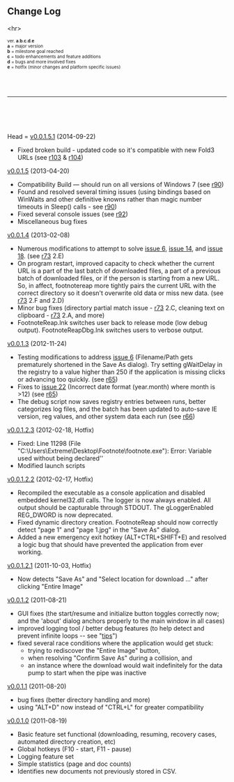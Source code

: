 ## Change Log ##



&lt;hr&gt;


<font size='1'>ver. <b>a</b>.<b>b</b>.<b>c</b>.<b>d</b>.<b>e</b></font><br>
<font size='1'><b>a</b> = major version</font>
<br><font size='1'><b>b</b> = milestone goal reached</font>
<br><font size='1'><b>c</b> = todo enhancements and feature additions</font>
<br><font size='1'><b>d</b> = bugs and more involved fixes</font>
<br><font size='1'><b>e</b> = hotfix (minor changes and platform specific issues)</font><br>

<br>
<br>
<hr><br>
<br>
<br>
<br>
Head = <a href='http://sigsno.org/footnotereap/FootnoteReap_v0.0.1.5.1.zip'>v0.0.1.5.1</a> (2014-09-22)<br>
<ul><li>Fixed broken build - updated code so it's compatible with new Fold3 URLs (see <a href='https://code.google.com/p/footnotereap/source/detail?r=103'>r103</a> & <a href='https://code.google.com/p/footnotereap/source/detail?r=104'>r104</a>)</li></ul>


<a href='http://code.google.com/p/footnotereap/downloads/detail?name=FootnoteReap_v0.0.1.5.zip'>v0.0.1.5</a> (2013-04-20)<br>
<ul><li>Compatibility Build — should run on all versions of Windows 7 (see <a href='https://code.google.com/p/footnotereap/source/detail?r=90'>r90</a>)<br>
</li><li>Found and resolved several timing issues (using bindings based on WinWaits and other definitive knowns rather than magic number timeouts in Sleep() calls - see <a href='https://code.google.com/p/footnotereap/source/detail?r=90'>r90</a>)<br>
</li><li>Fixed several console issues (see <a href='https://code.google.com/p/footnotereap/source/detail?r=92'>r92</a>)<br>
</li><li>Miscellaneous bug fixes</li></ul>


<a href='http://code.google.com/p/footnotereap/downloads/detail?name=FootnoteReap_v0.0.1.4%20%28v2%29.zip'>v0.0.1.4</a> (2013-02-08)<br>
<ul><li>Numerous modifications to attempt to solve <a href='https://code.google.com/p/footnotereap/issues/detail?id=6'>issue 6</a>, <a href='https://code.google.com/p/footnotereap/issues/detail?id=14'>issue 14</a>, and <a href='https://code.google.com/p/footnotereap/issues/detail?id=18'>issue 18</a>. (see <a href='https://code.google.com/p/footnotereap/source/detail?r=73'>r73</a> 2.E)<br>
</li><li>On program restart, improved capacity to check whether the current URL is a part of the last batch of downloaded files, a part of a previous batch of downloaded files, or if the person is starting from a new URL. So, in affect, footnotereap more tightly pairs the current URL with the correct directory so it doesn't overwrite old data or miss new data. (see <a href='https://code.google.com/p/footnotereap/source/detail?r=73'>r73</a> 2.F and 2.D)<br>
</li><li>Minor bug fixes (directory partial match issue - <a href='https://code.google.com/p/footnotereap/source/detail?r=73'>r73</a> 2.C, cleaning text on clipboard - <a href='https://code.google.com/p/footnotereap/source/detail?r=73'>r73</a> 2.A, and more)<br>
</li><li>FootnoteReap.lnk switches user back to release mode (low debug output). FootnoteReapDbg.lnk switches users to verbose output.</li></ul>


<a href='http://code.google.com/p/footnotereap/downloads/detail?name=FootnoteReap_v0.0.1.3.zip'>v0.0.1.3</a> (2012-11-24)<br>
<ul><li>Testing modifications to address <a href='https://code.google.com/p/footnotereap/issues/detail?id=6'>issue 6</a> (Filename/Path gets prematurely shortened in the Save As dialog). Try setting gWaitDelay in the registry to a value higher than 250 if the application is missing clicks or advancing too quickly. (see <a href='https://code.google.com/p/footnotereap/source/detail?r=65'>r65</a>)<br>
</li><li>Fixes to <a href='https://code.google.com/p/footnotereap/issues/detail?id=22'>issue 22</a> (Incorrect date format (year.month) where month is >12) (see <a href='https://code.google.com/p/footnotereap/source/detail?r=65'>r65</a>)<br>
</li><li>The debug script now saves registry entries between runs, better categorizes log files, and the batch has been updated to auto-save IE version, reg values, and other system data each run (see <a href='https://code.google.com/p/footnotereap/source/detail?r=66'>r66</a>)</li></ul>


<a href='http://wiki.razing.net/footnotereap/FootnoteReap_v0.0.1.2.3.zip'>v0.0.1.2.3</a> (2012-02-18, Hotfix)<br>
<ul><li>Fixed: Line 11298 (File "C:\Users\Extreme\Desktop\Footnote\footnote.exe"): Error: Variable used without being declared''<br>
</li><li>Modified launch scripts</li></ul>


<a href='http://wiki.razing.net/footnotereap/FootnoteReap_v0.0.1.2.2.zip'>v0.0.1.2.2</a> (2012-02-17, Hotfix)<br>
<ul><li>Recompiled the executable as a console application and disabled embedded kernel32.dll calls. The logger is now always enabled. All output should be capturable through STDOUT. The gLoggerEnabled REG_DWORD is now deprecated.<br>
</li><li>Fixed dynamic directory creation. FootnoteReap should now correctly detect "page 1" and "page 1.jpg" in the "Save As" dialog.<br>
</li><li>Added a new emergency exit hotkey (ALT+CTRL+SHIFT+E) and resolved a logic bug that should have prevented the application from ever working.</li></ul>


<a href='http://wiki.razing.net/footnotereap/FootnoteReap_v0.0.1.2.1.zip'>v0.0.1.2.1</a> (2011-10-03, Hotfix)<br>
<ul><li>Now detects "Save As" and "Select location for download ..." after clicking "Entire Image"</li></ul>


<a href='http://wiki.razing.net/footnotereap/footnote_v0.0.1.2.exe'>v0.0.1.2</a> (2011-08-21)<br>
<ul><li>GUI fixes (the start/resume and initialize button toggles correctly now; and the 'about' dialog anchors properly to the main window in all cases)<br>
</li><li>improved logging tool / better debug features (to help detect and prevent infinite loops -- see "<a href='http://code.google.com/p/footnotereap/#Tips'>tips</a>")<br>
</li><li>fixed several race conditions where the application would get stuck:<br>
<ul><li>trying to rediscover the "Entire Image" button,<br>
</li><li>when resolving "Confirm Save As" during a collision, and<br>
</li><li>an instance where the download would wait indefinitely for the data pump to start when the pipe was inactive</li></ul></li></ul>


<a href='http://wiki.razing.net/footnotereap/footnote_v0.0.1.1.exe'>v0.0.1.1</a> (2011-08-20)<br>
<ul><li>bug fixes (better directory handling and more)<br>
</li><li>using "ALT+D" now instead of "CTRL+L" for greater compatibility</li></ul>


<a href='http://wiki.razing.net/footnotereap/FootnoteReap_v0.0.1.0.zip'>v0.0.1.0</a> (2011-08-19)<br>
<ul><li>Basic feature set functional (downloading, resuming, recovery cases, automated directory creation, etc)<br>
</li><li>Global hotkeys (F10 - start, F11 - pause)<br>
</li><li>Logging feature set<br>
</li><li>Simple statistics (page and doc counts)<br>
</li><li>Identifies new documents not previously stored in CSV.